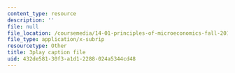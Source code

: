 ```yaml
---
content_type: resource
description: ''
file: null
file_location: /coursemedia/14-01-principles-of-microeconomics-fall-2018/432de58130f3a1d12288024a5344cd48_tCKk22kaZi4.srt
file_type: application/x-subrip
resourcetype: Other
title: 3play caption file
uid: 432de581-30f3-a1d1-2288-024a5344cd48
---
```

